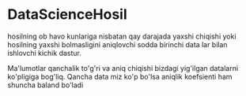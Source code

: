 # DataScienceHosil
 hosilning ob havo kunlariga nisbatan qay darajada yaxshi chiqishi yoki hosilning yaxshi bolmasligini aniqlovchi sodda birinchi data lar bilan ishlovchi kichik dastur. 
 
 Ma'lumotlar qanchalik to'g'ri va aniq chiqishi bizdagi yig'ilgan datalarni ko'pligiga bog'liq. Qancha data miz ko'p bo'lsa aniqlik koefsienti ham shuncha baland bo'ladi
 
